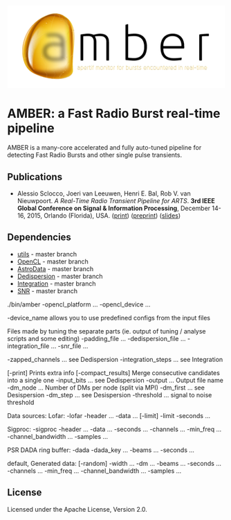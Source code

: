 
![AMBER](doc/Amber-Logo-h200.png)

# AMBER: a Fast Radio Burst real-time pipeline

AMBER is a many-core accelerated and fully auto-tuned pipeline for detecting Fast Radio Bursts and other single pulse transients.

## Publications

* Alessio Sclocco, Joeri van Leeuwen, Henri E. Bal, Rob V. van Nieuwpoort. _A Real-Time Radio Transient Pipeline for ARTS_. **3rd IEEE Global Conference on Signal & Information Processing**, December 14-16, 2015, Orlando (Florida), USA. ([print](http://ieeexplore.ieee.org/xpl/freeabs_all.jsp?arnumber=7418239&abstractAccess=no&userType=inst)) ([preprint](http://alessio.sclocco.eu/pubs/sclocco2015a.pdf)) ([slides](http://alessio.sclocco.eu/pubs/Presentation_GlobalSIP2015.pdf))

## Dependencies

* [utils](https://github.com/isazi/utils) - master branch
* [OpenCL](https://github.com/isazi/OpenCL) - master branch
* [AstroData](https://github.com/AA-ALERT/AstroData) - master branch
* [Dedispersion](https://github.com/isazi/Dedispersion) - master branch
* [Integration](https://github.com/isazi/Integration) - master branch
* [SNR](https://github.com/isazi/SNR) - master branch



./bin/amber
-opencl_platform ...
-opencl_device ...

-device_name allows you to use predefined configs from the input files

Files made by tuning the separate parts (ie. output of tuning / analyse scripts and some editing)
-padding_file ...
-dedispersion_file ...
-integration_file ...
-snr_file ...

-zapped_channels ...     see Dedispersion
-integration_steps ...   see Integration

[-print]                 Prints extra info
[-compact_results]       Merge consecutive candidates into a single one
-input_bits ...          see Dedispersion
-output ...              Output file name
-dm_node ...             Number of DMs per node (split via MPI)
-dm_first ...            see Desispersion
-dm_step ...             see Desispersion
-threshold ...           signal to noise threshold

Data sources:
Lofar:
-lofar -header ...  -data ...  [-limit] -limit -seconds ...

Sigproc:
-sigproc -header ...  -data ...  -seconds ...  -channels ...  -min_freq ...  -channel_bandwidth ...  -samples ...

PSR DADA ring buffer:
-dada -dada_key ... -beams ... -seconds ...

default, Generated data:
[-random] -width ... -dm ... -beams ... -seconds ... -channels ... -min_freq ... -channel_bandwidth ... -samples ...


## License

Licensed under the Apache License, Version 2.0.


